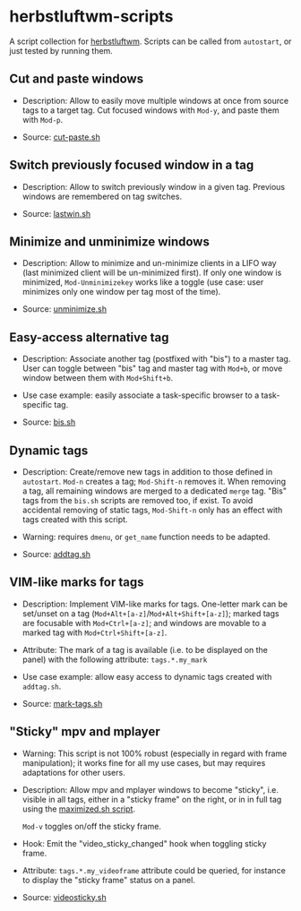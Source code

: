 # herbstluftwm-scripts

A script collection for [herbstluftwm](https://github.com/herbstluftwm/herbstluftwm).
Scripts can be called from `autostart`, or just tested by running them.


## Cut and paste windows

* Description: Allow to easily move multiple windows at once from source tags to a target
tag. Cut focused windows with `Mod-y`, and paste them with `Mod-p`.

* Source: [cut-paste.sh](cut-paste.sh)


## Switch previously focused window in a tag

* Description: Allow to switch previously window in a given tag. Previous windows are remembered on tag switches.

* Source: [lastwin.sh](lastwin.sh)


## Minimize and unminimize windows

* Description: Allow to minimize and un-minimize clients in a LIFO
  way (last minimized client will be un-minimized first).
  If only one window is minimized, `Mod-Unminimizekey` works like a toggle (use
  case: user minimizes only one window per tag most of the time).

* Source: [unminimize.sh](unminimize.sh)


## Easy-access alternative tag

* Description: Associate another tag (postfixed with "bis") to a master tag.
  User can toggle between "bis" tag and master tag with `Mod+b`, or move window between them with `Mod+Shift+b`.

* Use case example: easily associate a task-specific browser to a task-specific tag.

* Source: [bis.sh](bis.sh)


## Dynamic tags

* Description: Create/remove new tags in addition to those defined in `autostart`.
  `Mod-n` creates a tag; `Mod-Shift-n` removes it.
  When removing a tag, all remaining windows are merged to a dedicated `merge` tag. "Bis" tags from the `bis.sh` scripts are removed too, if exist.
  To avoid accidental removing of static tags, `Mod-Shift-n` only has an effect with tags created with this script.

* Warning: requires `dmenu`, or `get_name` function needs to be adapted.

* Source: [addtag.sh](addtag.sh)


## VIM-like marks for tags

* Description: Implement VIM-like marks for tags. One-letter mark can be
  set/unset on a tag (`Mod+Alt+[a-z]`/`Mod+Alt+Shift+[a-z]`); marked tags are focusable
  with `Mod+Ctrl+[a-z]`; and windows are movable to a marked tag with
  `Mod+Ctrl+Shift+[a-z]`.

* Attribute: The mark of a tag is available (i.e. to be displayed on the panel) with the following attribute: `tags.*.my_mark`

* Use case example: allow easy access to dynamic tags created with `addtag.sh`.

* Source: [mark-tags.sh](mark-tags.sh)


## "Sticky" mpv and mplayer

* Warning: This script is not 100% robust (especially in regard with frame manipulation);
  it works fine for all my use cases, but may requires adaptations for other users.

* Description: Allow mpv and mplayer windows to become "sticky", i.e. visible
  in all tags, either in a "sticky frame" on the right, or in in full tag using
  the [maximized.sh script](https://github.com/herbstluftwm/herbstluftwm/blob/master/scripts/maximize.sh).

  `Mod-v` toggles on/off the sticky frame.

* Hook: Emit the "video_sticky_changed" hook when toggling sticky frame.

* Attribute: `tags.*.my_videoframe` attribute could be queried, for instance to display the "sticky frame" status on a panel.

* Source: [videosticky.sh](videosticky.sh)
